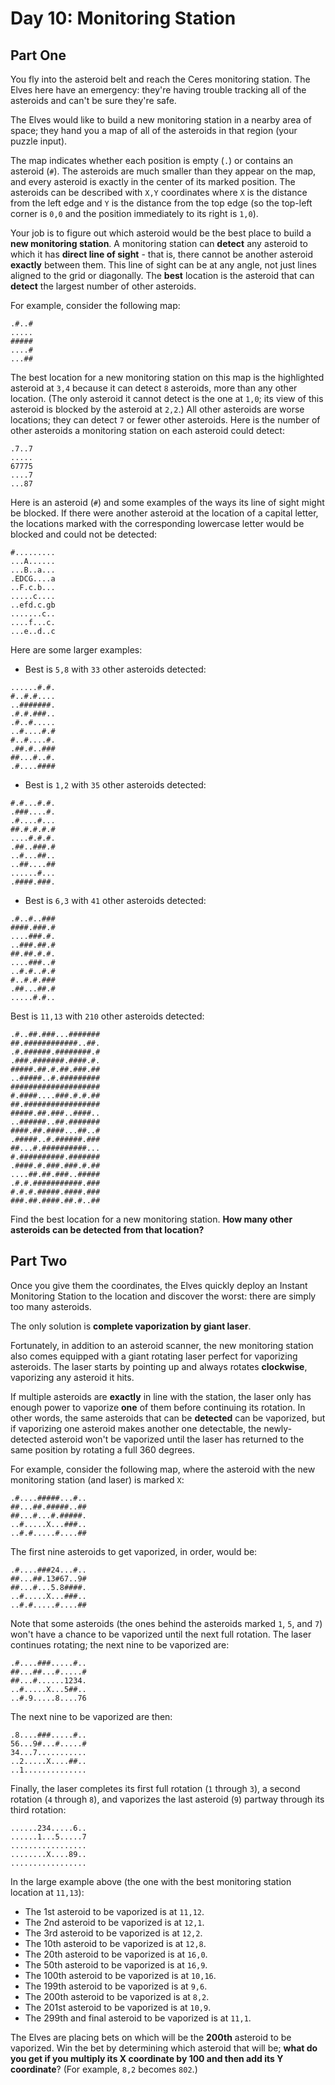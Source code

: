 # Day 10: Monitoring Station

## Part One

You fly into the asteroid belt and reach the Ceres monitoring station.  The Elves here have an emergency: they're having
trouble tracking all of the asteroids and can't be sure they're safe.

The Elves would like to build a new monitoring station in a nearby area of space; they hand you a map of all of the
asteroids in that region (your puzzle input).

The map indicates whether each position is empty (`.`) or contains an asteroid (`#`).  The asteroids are much smaller
than they appear on the map, and every asteroid is exactly in the center of its marked position.  The asteroids can be
described with `X,Y` coordinates where `X` is the distance from the left edge and `Y` is the distance from the top edge
(so the top-left corner is `0,0` and the position immediately to its right is `1,0`).

Your job is to figure out which asteroid would be the best place to build a **new monitoring station**. A monitoring
station can **detect** any asteroid to which it has **direct line of sight** - that is, there cannot be another asteroid
**exactly** between them. This line of sight can be at any angle, not just lines aligned to the grid or diagonally. The
**best** location is the asteroid that can **detect** the largest number of other asteroids.

For example, consider the following map:

```text
.#..#
.....
#####
....#
...##
```

The best location for a new monitoring station on this map is the highlighted asteroid at `3,4` because it can detect
`8` asteroids, more than any other location. (The only asteroid it cannot detect is the one at `1,0`; its view of this
asteroid is blocked by the asteroid at `2,2`.) All other asteroids are worse locations; they can detect `7` or fewer
other asteroids. Here is the number of other asteroids a monitoring station on each asteroid could detect:

```text
.7..7
.....
67775
....7
...87
```

Here is an asteroid (`#`) and some examples of the ways its line of sight might be blocked. If there were another
asteroid at the location of a capital letter, the locations marked with the corresponding lowercase letter would be
blocked and could not be detected:

```text
#.........
...A......
...B..a...
.EDCG....a
..F.c.b...
.....c....
..efd.c.gb
.......c..
....f...c.
...e..d..c
```

Here are some larger examples:

* Best is `5,8` with `33` other asteroids detected:

```text
......#.#.
#..#.#....
..#######.
.#.#.###..
.#..#.....
..#....#.#
#..#....#.
.##.#..###
##...#..#.
.#....####
```

* Best is `1,2` with `35` other asteroids detected:

```text
#.#...#.#.
.###....#.
.#....#...
##.#.#.#.#
....#.#.#.
.##..###.#
..#...##..
..##....##
......#...
.####.###.
```

* Best is `6,3` with `41` other asteroids detected:

```text
.#..#..###
####.###.#
....###.#.
..###.##.#
##.##.#.#.
....###..#
..#.#..#.#
#..#.#.###
.##...##.#
.....#.#..
```

Best is `11,13` with `210` other asteroids detected:

```text
.#..##.###...#######
##.############..##.
.#.######.########.#
.###.#######.####.#.
#####.##.#.##.###.##
..#####..#.#########
####################
#.####....###.#.#.##
##.#################
#####.##.###..####..
..######..##.#######
####.##.####...##..#
.#####..#.######.###
##...#.##########...
#.##########.#######
.####.#.###.###.#.##
....##.##.###..#####
.#.#.###########.###
#.#.#.#####.####.###
###.##.####.##.#..##
```

Find the best location for a new monitoring station.  **How many other asteroids can be detected from that location?**

## Part Two

Once you give them the coordinates, the Elves quickly deploy an Instant Monitoring Station to the location and discover
the worst: there are simply too many asteroids.

The only solution is **complete vaporization by giant laser**.

Fortunately, in addition to an asteroid scanner, the new monitoring station also comes equipped with a giant rotating
laser perfect for vaporizing asteroids. The laser starts by pointing up and always rotates **clockwise**, vaporizing any
asteroid it hits.

If multiple asteroids are **exactly** in line with the station, the laser only has enough power to vaporize **one** of
them before continuing its rotation. In other words, the same asteroids that can be **detected** can be vaporized, but
if vaporizing one asteroid makes another one detectable, the newly-detected asteroid won't be vaporized until the laser
has returned to the same position by rotating a full 360 degrees.

For example, consider the following map, where the asteroid with the new monitoring station (and laser) is marked `X`:

```text
.#....#####...#..
##...##.#####..##
##...#...#.#####.
..#.....X...###..
..#.#.....#....##
```

The first nine asteroids to get vaporized, in order, would be:

```text
.#....###24...#..
##...##.13#67..9#
##...#...5.8####.
..#.....X...###..
..#.#.....#....##
```

Note that some asteroids (the ones behind the asteroids marked `1`, `5`, and `7`) won't have a chance to be vaporized
until the next full rotation. The laser continues rotating; the next nine to be vaporized are:

```text
.#....###.....#..
##...##...#.....#
##...#......1234.
..#.....X...5##..
..#.9.....8....76
```

The next nine to be vaporized are then:

```text
.8....###.....#..
56...9#...#.....#
34...7...........
..2.....X....##..
..1..............
```

Finally, the laser completes its first full rotation (`1` through `3`), a second rotation (`4` through `8`), and
vaporizes the last asteroid (`9`) partway through its third rotation:

```text
......234.....6..
......1...5.....7
.................
........X....89..
.................
```

In the large example above (the one with the best monitoring station location at `11,13`):

* The 1st asteroid to be vaporized is at `11,12`.
* The 2nd asteroid to be vaporized is at `12,1`.
* The 3rd asteroid to be vaporized is at `12,2`.
* The 10th asteroid to be vaporized is at `12,8`.
* The 20th asteroid to be vaporized is at `16,0`.
* The 50th asteroid to be vaporized is at `16,9`.
* The 100th asteroid to be vaporized is at `10,16`.
* The 199th asteroid to be vaporized is at `9,6`.
* The 200th asteroid to be vaporized is at `8,2`.
* The 201st asteroid to be vaporized is at `10,9`.
* The 299th and final asteroid to be vaporized is at `11,1`.

The Elves are placing bets on which will be the **200th** asteroid to be vaporized. Win the bet by determining which
asteroid that will be; **what do you get if you multiply its X coordinate by 100 and then add its Y coordinate**? (For
example, `8,2` becomes `802`.)
